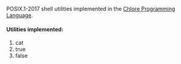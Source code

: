 POSIX.1-2017 shell utilities implemented in the [Chlore Programming Language](https://github.com/trap-representation/Chlore).

#### Utilities implemented: ####
1. cat
2. true
3. false
